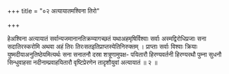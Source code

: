 +++
title = "०२ अत्यायातमश्विना तिरो"

+++

हेअश्विना अत्यायातं सर्वान्यजमानानतिक्रम्यागच्छतं यथाअहमृषिर्विश्वाः सर्वाः अस्मद्विरोधिप्रजाः सना सदातिरस्करोमि अथवा अहं तिरः तिरःसतइतिप्राप्तस्येतिनिरुक्तम् । प्राप्ताः सर्वाः विश्वाः क्रियाः युष्मदीयाअनुतिष्ठेयमित्यर्थः सना सनातनौ दस्रा शत्रूणामुपक्ष- पयितारौ हिरण्यवर्तनी हिरण्यरथौ पुम्ना सुधनौ सिन्धुवाहसा नदीनाम्प्रवाहयितारौ वृष्टिप्रेरणेन तादृशौयुवां अत्यायातं ॥ २ ॥